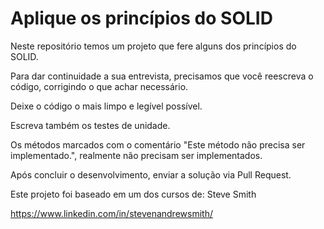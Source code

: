 # Aplique os princípios do SOLID

Neste repositório temos um projeto que fere alguns dos princípios do SOLID.

Para dar continuidade a sua entrevista, precisamos que você reescreva o código, corrigindo o que achar necessário.

Deixe o código o mais limpo e legível possível.

Escreva também os testes de unidade.

Os métodos marcados com o comentário "Este método não precisa ser implementado.", realmente não precisam ser implementados.

Após concluir o desenvolvimento, enviar a solução via Pull Request.

Este projeto foi baseado em um dos cursos de:
Steve Smith 

https://www.linkedin.com/in/stevenandrewsmith/
